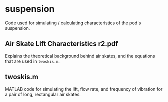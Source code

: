 # suspension
Code used for simulating / calculating characteristics of the pod's suspension.

## Air Skate Lift Characteristics r2.pdf
Explains the theoretical background behind air skates, and the equations that
are used in ``twoskis.m``.

## twoskis.m
MATLAB code for simulating the lift, flow rate, and frequency of vibration for a
pair of long, rectangular air skates.
